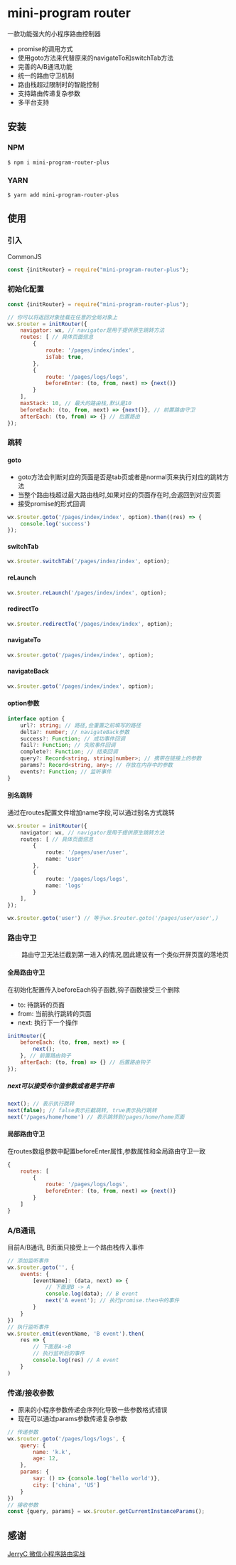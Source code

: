 
# mini-program router

一款功能强大的小程序路由控制器
- promise的调用方式
- 使用goto方法来代替原来的navigateTo和switchTab方法
- 完善的A/B通讯功能
- 统一的路由守卫机制
- 路由栈超过限制时的智能控制
- 支持路由传递复杂参数
- 多平台支持

## 安装
### NPM
```
$ npm i mini-program-router-plus
```
### YARN
```
$ yarn add mini-program-router-plus
```

## 使用

### 引入
CommonJS
```js
const {initRouter} = require("mini-program-router-plus");
```

### 初始化配置
```js
const {initRouter} = require("mini-program-router-plus");

// 你可以将返回对象挂载在任意的全局对象上
wx.$router = initRouter({
    navigator: wx, // navigator是用于提供原生跳转方法 
    routes: [ // 具体页面信息
        {
            route: '/pages/index/index',
            isTab: true,
        },
        {
            route: '/pages/logs/logs',
            beforeEnter: (to, from, next) => {next()}
        }
    ],
    maxStack: 10, // 最大的路由栈,默认是10
    beforeEach: (to, from, next) => {next()}, // 前置路由守卫
    afterEach: (to, from) => {} // 后置路由
});
```

### 跳转
#### goto
- goto方法会判断对应的页面是否是tab页或者是normal页来执行对应的跳转方法
- 当整个路由栈超过最大路由栈时,如果对应的页面存在时,会返回到对应页面
- 接受promise的形式回调
```js
wx.$router.goto('/pages/index/index', option).then((res) => {
    console.log('success')
});
```
#### switchTab
```js
wx.$router.switchTab('/pages/index/index', option);
```
#### reLaunch
```js
wx.$router.reLaunch('/pages/index/index', option);
```
#### redirectTo
```js
wx.$router.redirectTo('/pages/index/index', option);
```
#### navigateTo
```js
wx.$router.goto('/pages/index/index', option);
```
#### navigateBack
```js
wx.$router.goto('/pages/index/index', option);
```
#### option参数
```ts
interface option {
    url?: string; // 路径,会重置之前填写的路径 
    delta?: number; // navigateBack参数 
    success?: Function; // 成功事件回调
    fail?: Function; // 失败事件回调
    complete?: Function; // 结束回调
    query?: Record<string, string|number>; // 携带在链接上的参数
    params?: Record<string, any>; // 存放在内存中的参数
    events?: Function; // 监听事件
}
```
#### 别名跳转
通过在routes配置文件增加name字段,可以通过别名方式跳转
```ts
wx.$router = initRouter({
    navigator: wx, // navigator是用于提供原生跳转方法 
    routes: [ // 具体页面信息
        {
            route: '/pages/user/user',
            name: 'user'
        },
        {
            route: '/pages/logs/logs',
            name: 'logs'
        }
    ],
});

wx.$router.goto('user') // 等于wx.$router.goto('/pages/user/user',)
```

### 路由守卫
<span style="color: #fff">注意:</span>路由守卫无法拦截到第一进入的情况,因此建议有一个类似开屏页面的落地页
#### 全局路由守卫
在初始化配置传入beforeEach钩子函数,钩子函数接受三个删除
- to: 待跳转的页面
- from: 当前执行跳转的页面
- next: 执行下一个操作
```js
initRouter({
    beforeEach: (to, from, next) => {
        next();
    }, // 前置路由钩子
    afterEach: (to, from) => {} // 后置路由钩子
});
```

##### next可以接受布尔值参数或者是字符串
```js
next(); // 表示执行跳转
next(false); // false表示拦截跳转, true表示执行跳转
next('/pages/home/home') // 表示跳转到/pages/home/home页面
```
#### 局部路由守卫
在routes数组参数中配置beforeEnter属性,参数属性和全局路由守卫一致
```js
{
    routes: [
        {
            route: '/pages/logs/logs',
            beforeEnter: (to, from, next) => {next()}
        }
    ]
}
```

### A/B通讯
目前A/B通讯, B页面只接受上一个路由栈传入事件
```js
// 添加监听事件
wx.$router.goto('', {
    events: {
        [eventName]: (data, next) => {
            // 下面是B -> A
            console.log(data); // B event
            next('A event'); // 执行promise.then中的事件
        }
    } 
})
// 执行监听事件
wx.$router.emit(eventName, 'B event').then(
    res => {
        // 下面是A->B
        // 执行监听后的事件
        console.log(res) // A event
    }
)
```

### 传递/接收参数
- 原来的小程序参数传递会序列化导致一些参数格式错误
- 现在可以通过params参数传递复杂参数
```js
// 传递参数
wx.$router.goto('/pages/logs/logs', {
    query: {
        name: 'k.k',
        age: 12,
    },
    params: {
        say: () => {console.log('hello world')},
        city: ['china', 'US']
    }
})
// 接收参数
const {query, params} = wx.$router.getCurrentInstanceParams();
```

## 感谢
[JerryC 微信小程序路由实战](https://segmentfault.com/a/1190000039682661)
